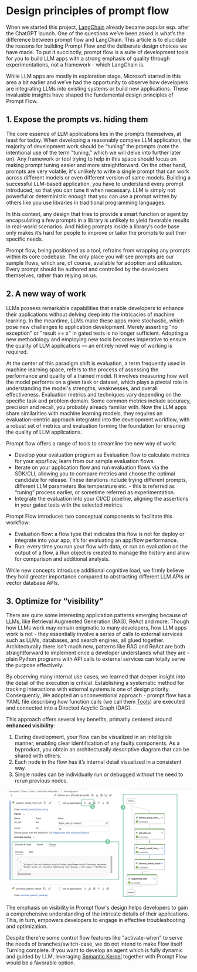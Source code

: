 # Design principles of prompt flow

When we started this project, [LangChain](https://www.langchain.com/) already became popular esp. after the ChatGPT launch. One of the questions we’ve been asked is what’s the difference between prompt flow and LangChain. This article is to elucidate the reasons for building Prompt Flow and the deliberate design choices we have made. To put it succinctly, prompt flow is a suite of development tools for you to build LLM apps with a strong emphasis of quality through experimentations, not a framework - which LangChain is.

While LLM apps are mostly in exploration stage, Microsoft started in this area a bit earlier and we’ve had the opportunity to observe how developers are integrating LLMs into existing systems or build new applications. These invaluable insights have shaped the fundamental design principles of Prompt Flow. 

## 1. Expose the prompts vs. hiding them

The core essence of LLM applications lies in the prompts themselves, at least for today. When developing a reasonably complex LLM application, the majority of development work should be “tuning” the prompts (note the intentional use of the term "tuning," which we will delve into further later on). Any framework or tool trying to help in this space should focus on making prompt tuning easier and more straightforward. On the other hand, prompts are very volatile, it's unlikely to write a single prompt that can work across different models or even different version of same models. Building a successful LLM-based application, you have to understand every prompt introduced, so that you can tune it when necessary. LLM is simply not powerful or deterministic enough that you can use a prompt written by others like you use libraries in traditional programming languages.

In this context, any design that tries to provide a smart function or agent by encapsulating a few prompts in a library is unlikely to yield favorable results in real-world scenarios. And hiding prompts inside a library’s code base only makes it’s hard for people to improve or tailor the prompts to suit their specific needs.

Prompt flow, being positioned as a tool, refrains from wrapping any prompts within its core codebase. The only place you will see prompts are our sample flows, which are, of course, available for adoption and utilization. Every prompt should be authored and controlled by the developers themselves, rather than relying on us.

## 2. A new way of work

LLMs possess remarkable capabilities that enable developers to enhance their applications without delving deep into the intricacies of machine learning. In the meantime, LLMs make these apps more stochastic, which pose new challenges to application development. Merely asserting "no exception" or "result == x" in gated tests is no longer sufficient. Adopting a new methodology and employing new tools becomes imperative to ensure the quality of LLM applications — an entirely novel way of working is required.

At the center of this paradigm shift is evaluation, a term frequently used in machine learning space, refers to the process of assessing the performance and quality of a trained model. It involves measuring how well the model performs on a given task or dataset, which plays a pivotal role in understanding the model's strengths, weaknesses, and overall effectiveness. Evaluation metrics and techniques vary depending on the specific task and problem domain. Some common metrics include accuracy, precision and recall, you probably already familiar with. Now the LLM apps share similarities with machine learning models, they requires an evaluation-centric approach integrated into the development workflow, with a robust set of metrics and evaluation forming the foundation for ensuring the quality of LLM applications.

Prompt flow offers a range of tools to streamline the new way of work:

* Develop your evaluation program as Evaluation flow to calculate metrics for your app/flow, learn from our sample evaluation flows.
* Iterate on your application flow and run evaluation flows via the SDK/CLI, allowing you to compare metrics and choose the optimal candidate for release. These iterations include trying different prompts, different LLM parameters like temperature etc. - this is referred as “tuning” process earlier, or sometime referred as experimentation.
* Integrate the evaluation into your CI/CD pipeline, aligning the assertions in your gated tests with the selected metrics.


Prompt Flow introduces two conceptual components to facilitate this workflow:

* Evaluation flow: a flow type that indicates this flow is not for deploy or integrate into your app, it’s for evaluating an app/flow performance.
* Run: every time you run your flow with data, or run an evaluation on the output of a flow, a Run object is created to manage the history and allow for comparison and additional analysis.

While new concepts introduce additional cognitive load, we firmly believe they hold greater importance compared to abstracting different LLM APIs or vector database APIs.

## 3. Optimize for “visibility”

There are quite some interesting application patterns emerging because of LLMs, like Retrieval Augmented Generation (RAG), ReAct and more. Though how LLMs work may remain enigmatic to many developers, how LLM apps work is not - they essentially involve a series of calls to external services such as LLMs, databases, and search engines, all glued together. Architecturally there isn’t much new, patterns like RAG and ReAct are both straightforward to implement once a developer understands what they are - plain Python programs with API calls to external services can totally serve the purpose effectively.

By observing many internal use cases, we learned that deeper insight into the detail of the execution is critical. Establishing a systematic method for tracking interactions with external systems is one of design priority. Consequently, We adopted an unconventional approach - prompt flow has a YAML file describing how function calls (we call them [Tools](../concepts/concept-tools.md)) are executed and connected into a Directed Acyclic Graph (DAG). 

This approach offers several key benefits, primarily centered around **enhanced visibility**:
1) During development, your flow can be visualized in an intelligible manner, enabling clear identification of any faulty components. As a byproduct, you obtain an architecturally descriptive diagram that can be shared with others.
2) Each node in the flow has it’s internal detail visualized in a consistent way.
3) Single nodes can be individually run or debugged without the need to rerun previous nodes.
</b>

![promptflow-dag](../media/promptflow-dag.png)

The emphasis on visibility in Prompt flow's design helps developers to gain a comprehensive understanding of the intricate details of their applications. This, in turn, empowers developers to engage in effective troubleshooting and optimization.

Despite there're some control flow features like "activate-when" to serve the needs of branches/switch-case, we do not intend to make Flow itself Turning complete. If you want to develop an agent which is fully dynamic and guided by LLM, leveraging [Semantic Kernel](https://github.com/microsoft/semantic-kernel) together with Prompt Flow would be a favorable option.
